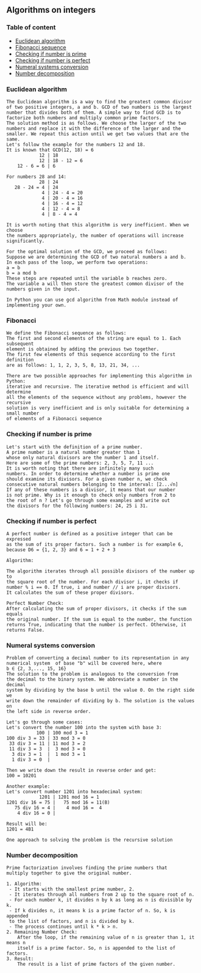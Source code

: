 ## Algorithms on integers

### Table of content
* [Euclidean algorithm](#euclidean-algorithm)
* [Fibonacci sequence](#fibonacci)
* [Checking if number is prime](#checking-if-number-is-prime)
* [Checking if number is perfect](#checking-if-number-is-perfect)
* [Numeral systems conversion](#numeral-systems-conversion)
* [Number decomposition](#number-decomposition)

### Euclidean algorithm
    The Euclidean algorithm is a way to find the greatest common divisor
    of two positive integers, a and b. GCD of two numbers is the largest
    number that divides both of them. A simple way to find GCD is to 
    factorize both numbers and multiply common prime factors.
    The solution method is as follows. We choose the larger of the two
    numbers and replace it with the difference of the larger and the 
    smaller. We repeat this action until we get two values that are the same.
    Let's follow the example for the numbers 12 and 18. 
    It is known that GCD(12, 18) = 6
                12 | 18
                12 | 18 - 12 = 6
        12 - 6 = 6 | 6 
    
    For numbers 28 and 14:
                28 | 24
       28 - 24 = 4 | 24
                 4 | 24 - 4 = 20
                 4 | 20 - 4 = 16
                 4 | 16 - 4 = 12
                 4 | 12 - 4 = 8
                 4 | 8 - 4 = 4
    
    It is worth noting that this algorithm is very inefficient. When we choose
    the numbers appropriately, the number of operations will increase significantly.

    For the optimal solution of the GCD, we proceed as follows:
    Suppose we are determining the GCD of two natural numbers a and b.
    In each pass of the loop, we perform two operations:
    a = b
    b = a mod b
    These steps are repeated until the variable b reaches zero. 
    The variable a will then store the greatest common divisor of the 
    numbers given in the input.

    In Python you can use gcd algorithm from Math module instead of implementing your own.

### Fibonacci
    We define the Fibonacci sequence as follows:
    The first and second elements of the string are equal to 1. Each subsequent 
    element is obtained by adding the previous two together.
    The first few elements of this sequence according to the first definition 
    are as follows: 1, 1, 2, 3, 5, 8, 13, 21, 34, ...
    
    There are two possible approaches for implementing this algorithm in Python:
    iterative and recursive. The iterative method is efficient and will determine 
    all the elements of the sequence without any problems, however the recursive 
    solution is very inefficient and is only suitable for determining a small number
    of elements of a Fibonacci sequence


### Checking if number is prime
    Let's start with the definition of a prime number. 
    A prime number is a natural number greater than 1 
    whose only natural divisors are the number 1 and itself. 
    Here are some of the prime numbers: 2, 3, 5, 7, 11 ...
    It is worth noting that there are infinitely many such 
    numbers. In order to determine whether a number is prime one 
    should examine its divisors. For a given number n, we check
    consecutive natural numbers belonging to the interval: [2...√n]
    If any of these numbers is a divisor, it means that our number
    is not prime. Why is it enough to check only numbers from 2 to
    the root of n ? Let's go through some examples and write out 
    the divisors for the following numbers: 24, 25 i 31.

### Checking if number is perfect
    A perfect number is defined as a positive integer that can be expressed 
    as the sum of its proper factors. Such a number is for example 6,
    because D6 = {1, 2, 3} and 6 = 1 + 2 + 3

    Algorithm:

    The algorithm iterates through all possible divisors of the number up to 
    the square root of the number. For each divisor i, it checks if 
    number % i == 0. If true, i and number // i are proper divisors.
    It calculates the sum of these proper divisors.

    Perfect Number Check:
    After calculating the sum of proper divisors, it checks if the sum equals 
    the original number. If the sum is equal to the number, the function 
    returns True, indicating that the number is perfect. Otherwise, it 
    returns False.

### Numeral systems conversion
    Problem of converting a decimal number to its representation in any
    numerical system  of base "b" will be covered here, where
    b ∈ {2, 3,..., 15, 16}
    The solution to the problem is analogous to the conversion from 
    the decimal to the binary system. We abbreviate a number in the decimal
    system by dividing by the base b until the value 0. On the right side we
    write down the remainder of dividing by b. The solution is the values on 
    the left side in reverse order.
    
    Let's go through some cases:
    Let's convert the number 100 into the system with base 3:
               100 | 100 mod 3 = 1
    100 div 3 = 33 | 33 mod 3 = 0
     33 div 3 = 11 | 11 mod 3 = 2
     11 div 3 = 3  |  3 mod 3 = 0
      3 div 3 = 1  |  1 mod 3 = 1
      1 div 3 = 0  |

    Then we write down the result in reverse order and get:
    100 = 10201

    Another example:
    Let's convert number 1201 into hexadecimal system:
                1201 | 1201 mod 16 = 1
    1201 div 16 = 75 |   75 mod 16 = 11(B)
       75 div 16 = 4 |    4 mod 16 =  4
        4 div 16 = 0 | 
    
    Result will be:
    1201 = 4B1
    
    One approach to solving the problem is the recursive solution

### Number decomposition
    Prime factorization involves finding the prime numbers that 
    multiply together to give the original number.

    1. Algorithm:
     - It starts with the smallest prime number, 2.
     - It iterates through all numbers from 2 up to the square root of n.
     - For each number k, it divides n by k as long as n is divisible by k.
     - If k divides n, it means k is a prime factor of n. So, k is appended
     to the list of factors, and n is divided by k.
     - The process continues until k * k > n.
    2. Remaining Number Check:
        After the loop, if the remaining value of n is greater than 1, it means n
        itself is a prime factor. So, n is appended to the list of factors.
    3. Result:
        The result is a list of prime factors of the given number.